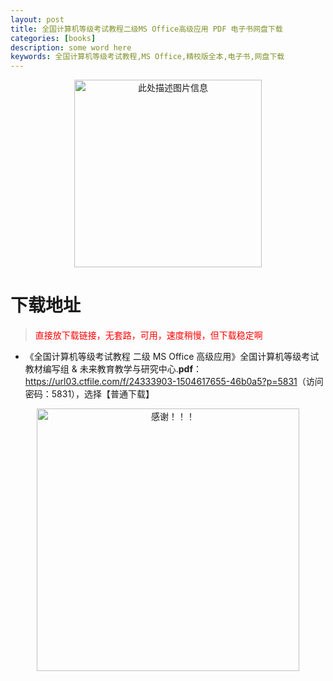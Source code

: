```yaml
---
layout: post
title: 全国计算机等级考试教程二级MS Office高级应用 PDF 电子书网盘下载
categories: [books]
description: some word here
keywords: 全国计算机等级考试教程,MS Office,精校版全本,电子书,网盘下载
---
```


<div align="center"><img src="https://qweree.cn/wp-content/uploads/2025/05/jsjdjksjc2.jpg" alt="此处描述图片信息" width="300px" height="auto"></div>

# 下载地址

> <p style="color:red" >直接放下载链接，无套路，可用，速度稍慢，但下载稳定啊</p>

- 《全国计算机等级考试教程 二级 MS Office 高级应用》全国计算机等级考试教材编写组 & 未来教育教学与研究中心.**pdf**：<https://url03.ctfile.com/f/24333903-1504617655-46b0a5?p=5831>（访问密码：5831），选择【普通下载】

<div align="center"><img src="https://pic.imgdb.cn/item/6707df6bd29ded1a8ce37031.gif" alt="感谢！！！" width="420px" height="auto"/></div>
